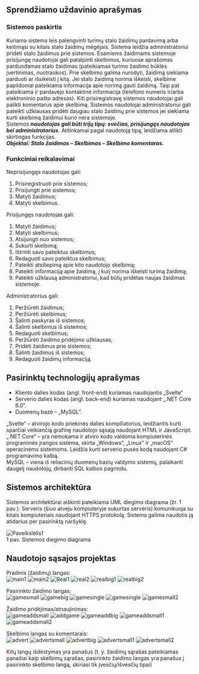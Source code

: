## Sprendžiamo uždavinio aprašymas

### Sistemos paskirtis

Kuriama sistema leis palengvinti turimų stalo žaidimų pardavimą arba keitimąsi su kitais stalo žaidimų mėgėjais. 
Sistema leidžia administratoriui pridėti stalo žaidimus prie sistemos. Esamiems žaidimams sistemoje prisijungę naudotojai gali patalpinti skelbimus, kuriuose aprašomas parduodamas stalo žaidimas (pateikiamas turimo žaidimo būklės įvertinimas, nuotraukos). Prie skelbimo galima nurodyti, žaidimą siekiama parduoti ar išsikeisti į kitą. Jei stalo žaidimą norima iškeisti, skelbime papildomai pateikiama informacija apie norimą gauti žaidimą. Taip pat pateikiama ir pardavėjo kontaktinė informacija (telefono numeris ir/arba elektroninio pašto adresas). Kiti prisiregistravę sistemos naudotojai gali palikti komentarus apie skelbimą. Sistemos naudotojai administratoriui gali pateikti užklausas pridėti daugiau stalo žaidimų prie sistemos jei siekiama kurti skelbimą žaidimui kurio nėra sistemoje.  
Sistemos ***naudotojas gali būti trijų tipų: svečias, prisijungęs naudotojas bei administratorius.*** Atitinkamai pagal naudotoją tipą, leidžiama atlikti skirtingas funkcijas.  
***Objektai: Stalo žaidimas – Skelbimas – Skelbimo komentaras.***  

### Funkciniai reikalavimai

Neprisijungęs naudotojas gali:  
1. Prisiregistruoti prie sistemos;  
2. Prisijungti prie sistemos;  
3. Matyti žaidimus;  
4. Matyti skelbimus.   

Prisijungęs naudotojas gali:  
1. Matyti žaidimus;  
2. Matyti skelbimus;  
3. Atsijungti nuo sistemos;  
4. Sukurti skelbimą;  
5. Ištrinti savo pateiktus skelbimus;  
6. Redaguoti savo pateiktus skelbimus;  
7. Pateikti atsiliepimą apie kito naudotojo skelbimą;  
8. Pateikti informaciją apie žaidimą, į kurį norima iškeisti turimą žaidimą;  
9. Pateikti užklausą administratoriui, kad būtų pridėtas naujas žaidimas sistemoje.  

Administratorius gali:  
1. Peržiūrėti žaidimus;  
2. Peržiūrėti skelbimus;  
3. Šalinti paskyras iš sistemos;  
4. Šalinti skelbimus iš sistemos;  
5. Redaguoti skelbimus;  
6. Peržiūrėti žaidimo pridėjimo užklausas;  
7. Pridėti žaidimus prie sistemos;  
8. Šalinti žaidimus iš sistemos;  
9. Redaguoti žaidimų informaciją.  

## Pasirinktų technologijų aprašymas

- Kliento dalies kodas (angl. front-end) kuriamas naudojantis „Svelte“
- Serverio dalies kodas (angl. back-end) kuriamas naudojant „.NET Core 6.0“.
-	Duomenų bazė – „MySQL“.  

„Svelte“ – atvirojo kodo priekinės dalies kompiliatorius, leidžiantis kurti sparčiai veikiančią grafinę naudotojo sąsają naudojant HTML ir JavaScript.  
„.NET Core“ – yra nemokama ir atviro kodo valdoma kompiuterinės programinės įrangos sistema, skirta „Windows“, „Linux“ ir „macOS“ operacinėms sistemoms. Leidžia kurti serverio pusės kodą naudojant C# programavimo kalbą.  
MySQL – viena iš reliacinių duomenų bazių valdymo sistemų, palaikanti daugelį naudotojų, dirbanti SQL kalbos pagrindu.

## Sistemos architektūra

Sistemos architektūrai aiškinti pateikiama UML diegimo diagrama (žr. 1 pav.). Serveris (šiuo atveju kompiuteryje sukurtas serveris) komunikuoja su kitais kompiuteriais naudojant HTTPS protokolą. Sistema galima naudotis ją atidarius per pasirinktą naršyklę.  

![Paveikslėlis1](https://user-images.githubusercontent.com/60034692/194549792-5acf6e90-0a02-468f-b457-f66acb460455.jpg)  
1 pav. Sistemos diegimo diagrama

## Naudotojo sąsajos projektas 
Pradinis (žaidimų) langas:  
![main1](https://user-images.githubusercontent.com/60034692/206909390-288e3924-5267-4cc7-875d-f4ed9b2f554b.png)
![main2](https://user-images.githubusercontent.com/60034692/206909392-7692cdb1-5e6e-413d-afe2-fdc39df132db.png)
![Real1](https://user-images.githubusercontent.com/60034692/206909394-6aaca173-36c0-453d-9696-af936d392864.JPG)
![real2](https://user-images.githubusercontent.com/60034692/206909399-b4ead8cb-d3dc-4d64-a53c-f34908aad9ab.JPG)
![realbig1](https://user-images.githubusercontent.com/60034692/206909424-0c5a3ba9-fb56-4f02-87a8-479f7628add7.JPG)
![realbig2](https://user-images.githubusercontent.com/60034692/206909460-88ba53ed-0302-431b-9c3a-710cc4eb1916.JPG)

Pasirinkto žaidimo langas:  
![gamesmall](https://user-images.githubusercontent.com/60034692/206910041-50dded53-22c3-47c2-85f5-c2dc1b444aec.png)
![gamebig](https://user-images.githubusercontent.com/60034692/206910043-8ec7bb14-d27a-430a-a460-53b85a51e507.png)
![gamesingle](https://user-images.githubusercontent.com/60034692/206910112-4d43e402-50a9-4ba3-a11e-fad2eca43800.JPG)
![gamesingle](https://user-images.githubusercontent.com/60034692/206910050-7c835c64-2b91-41ae-b4fa-e427bb9362b8.JPG)
![gamesmall2](https://user-images.githubusercontent.com/60034692/206910055-5af3703b-a1c0-42d2-8b98-0272f8e52cc8.JPG)

Žaidimo pridėjimas/atnaujinimas:  
![gameaddsmall](https://user-images.githubusercontent.com/60034692/206910511-1db48cbe-8d39-47f2-bc65-46ca44a244c9.png)
![addgame](https://user-images.githubusercontent.com/60034692/206910543-1ec40f6a-75e1-4127-a41b-825c828e881d.png)
![gameaddbig](https://user-images.githubusercontent.com/60034692/206910553-d04eceff-2bd6-4eee-8672-da85427631aa.JPG)
![gameaddsmall1](https://user-images.githubusercontent.com/60034692/206910556-a09dbd6c-fc8b-40c6-a9a4-b359323ad467.JPG)
![gameaddsmall2](https://user-images.githubusercontent.com/60034692/206910559-cc3b262a-44bd-4655-9fc5-a30a0038acef.JPG)

Skelbimo langas su komentarais:  
![advert](https://user-images.githubusercontent.com/60034692/206911347-866f5a7b-bf13-4ead-99d1-b58458ceeeb2.png)
![advertsmall](https://user-images.githubusercontent.com/60034692/206911364-5fda688b-4029-4602-bf2b-3858efe70825.png)
![advertbig](https://user-images.githubusercontent.com/60034692/206911369-acec7ec2-1349-48ef-827f-a602cecd2d9e.JPG)
![advertsmall1](https://user-images.githubusercontent.com/60034692/206911372-bc2296c4-b66a-4e1c-941f-01b9fbbf4417.JPG)
![advertsmall2](https://user-images.githubusercontent.com/60034692/206911378-86b95b48-2e61-45f4-b215-04e057552b31.JPG)

Kitų langų išdėstymas yra panašus (t. y. žaidimų sąrašas pateikiamas panašiai kaip skelbimų sąrašas, pasirinkto žaidimo langas yra panašus į pasirinkto skelbimo langą, skiriasi tik įvesčių/išvesčių tipai)
